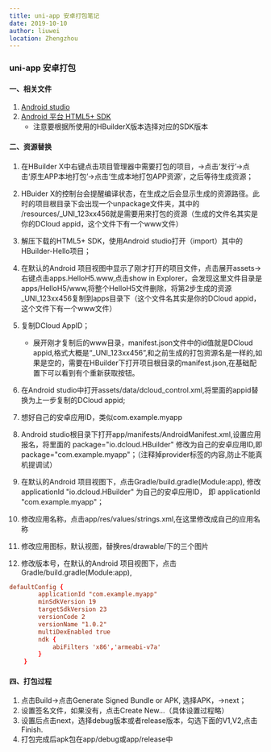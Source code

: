 ```yaml
---
title: uni-app 安卓打包笔记
date: 2019-10-10
author: liuwei
location: Zhengzhou
---
```


### uni-app 安卓打包

#### 一、相关文件           

1. [Android studio](https://developer.android.com/studio)  
2. [Android 平台 HTML5+ SDK](http://ask.dcloud.net.cn/article/103)
    * 注意要根据所使用的HBuilderX版本选择对应的SDK版本

#### 二、资源替换

1. 在HBuilder X中右键点击项目管理器中需要打包的项目，->点击‘发行’->点击‘原生APP本地打包’->点击‘生成本地打包APP资源’，之后等待生成资源；

2. HBuider X的控制台会提醒编译状态，在生成之后会显示生成的资源路径。此时的项目根目录下会出现一个unpackage文件夹，其中的 /resources/\_UNI\_123xx456就是需要用来打包的资源（生成的文件名其实是你的DCloud appid，这个文件下有一个www文件）

3. 解压下载的HTML5+ SDK，使用Android studio打开（import）其中的HBuilder-Hello项目；

4. 在默认的Android 项目视图中显示了刚才打开的项目文件，点击展开assets->右键点击apps.HelloH5.www,点击show in Explorer，会发现这里文件目录是apps/HelloH5/www,将整个HelloH5文件删除，将第2步生成的资源\_UNI\_123xx456复制到apps目录下（这个文件名其实是你的DCloud appid，这个文件下有一个www文件）

5. 复制DCloud AppID；
   * 展开刚才复制后的www目录，manifest.json文件中的id值就是DCloud appid,格式大概是“\_UNI\_123xx456”,和之前生成的打包资源名是一样的,如果是空的，需要在HBuilder下打开项目根目录的manifest.json,在基础配置下可以看到有个重新获取按钮。

6. 在Android studio中打开assets/data/dcloud_control.xml,将里面的appid替换为上一步复制的DCloud appid;

7. 想好自己的安卓应用ID，类似com.example.myapp

8. Android studio根目录下打开app/manifests/AndroidManifest.xml,设置应用报名，将里面的
package="io.dcloud.HBuilder" 修改为自己的安卓应用ID,即package="com.example.myapp"；（注释掉provider标签的内容,防止不能真机提调试）

9. 在默认的Android 项目视图下，点击Gradle/build.gradle(Module:app),
修改 applicationId "io.dcloud.HBuilder" 为自己的安卓应用ID，
即  applicationId "com.example.myapp"；

10. 修改应用名称，点击app/res/values/strings.xml,在这里修改成自己的应用名称

11. 修改应用图标，默认视图，替换res/drawable/下的三个图片

12. 修改版本号，在默认的Android 项目视图下，点击Gradle/build.gradle(Module:app),

```conf
defaultConfig {
        applicationId "com.example.myapp"
        minSdkVersion 19
        targetSdkVersion 23
        versionCode 2
        versionName "1.0.2"
        multiDexEnabled true
        ndk {
            abiFilters 'x86','armeabi-v7a'
        }
    }
```

#### 四、打包过程

1. 点击Build->点击Generate Signed Bundle or APK, 选择APK，->next；
2. 设置签名文件，如果没有，点击Create New...（具体设置过程略）
3. 设置后点击next，选择debug版本或者release版本，勾选下面的V1,V2,点击Finish. 
4. 打包完成后apk包在app/debug或app/release中
